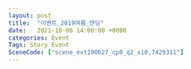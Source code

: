 ```yaml
---
layout: post
title:  "이벤트_2019여름_엔딩"
date:   2021-10-08 14:00:00 +0000
categories: Event
Tags: Story Event
SceneCode: ["scene_evt190627_cp0_q2_s10,7429311"]
---
```

